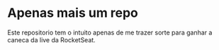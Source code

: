 # Apenas mais um repo 

Este repositorio tem o intuito apenas de me trazer sorte para ganhar a caneca da live da RocketSeat.
